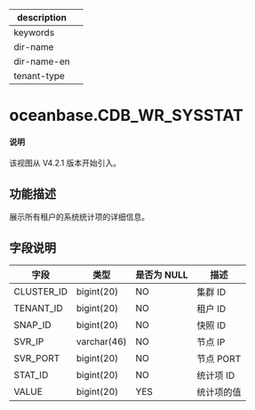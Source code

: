|description||
|---|---|
|keywords||
|dir-name||
|dir-name-en||
|tenant-type||

# oceanbase.CDB_WR_SYSSTAT

<main id="notice" type='explain'>
  <h4>说明</h4>
  <p>该视图从 V4.2.1 版本开始引入。</p>
</main>

## 功能描述

展示所有租户的系统统计项的详细信息。

## 字段说明

| **字段** | **类型** | **是否为 NULL** | **描述** |
| --- | --- | --- | --- |
| CLUSTER_ID | bigint(20) | NO | 集群 ID |
| TENANT_ID | bigint(20) | NO | 租户 ID |
| SNAP_ID | bigint(20) | NO | 快照 ID |
| SVR_IP | varchar(46) | NO | 节点 IP |
| SVR_PORT | bigint(20) | NO | 节点 PORT |
| STAT_ID | bigint(20) | NO | 统计项 ID |
| VALUE | bigint(20) | YES | 统计项的值 |
